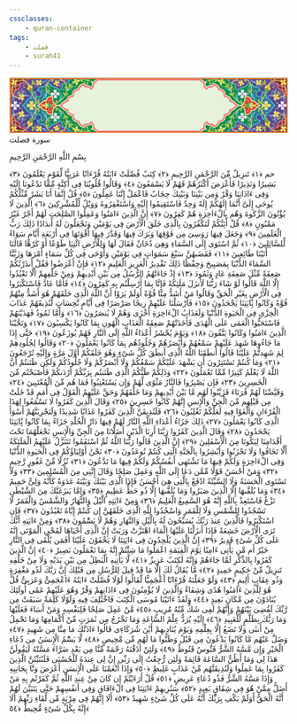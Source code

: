 ```yaml
---
cssclasses:
    - quran-container
tags:
    - فصلت
    - surah41
---
```

<div class="quran-container">
<span class="second-border"></span>
<span class="border"></span>
<div class="head-container">
<img src="https://raw.githubusercontent.com/LORDyyyyy/obsidian-the_quran_vault/main/src/webview/surah_head.png" height=100>
<div class="surah-name">
<span class="surah-name-fnt">سورة فصلت</span>
</div>
</div>
<div class="quran-content">
<div class="name-of-god"> <p> بِسْمِ اللَّهِ الرَّحْمَنِ الرَّحِيمِ </p></div>
<p>
<span class="sign" id="f1">حم <span>﴿</span>١<span>﴾</span></span>
<span class="sign" id="f2">تَنزِيلٌ مِّنَ الرَّحْمَنِ الرَّحِيمِ <span>﴿</span>٢<span>﴾</span></span>
<span class="sign" id="f3">كِتَبٌ فُصِّلَتْ ءَايَتُهُ قُرْءَانًا عَرَبِيًّا لِّقَوْمٍ يَعْلَمُونَ <span>﴿</span>٣<span>﴾</span></span>
<span class="sign" id="f4">بَشِيرًا وَنَذِيرًا فَأَعْرَضَ أَكْثَرُهُمْ فَهُمْ لَا يَسْمَعُونَ <span>﴿</span>٤<span>﴾</span></span>
<span class="sign" id="f5">وَقَالُوا قُلُوبُنَا فِى أَكِنَّةٍ مِّمَّا تَدْعُونَا إِلَيْهِ وَفِى ءَاذَانِنَا وَقْرٌ وَمِن بَيْنِنَا وَبَيْنِكَ حِجَابٌ فَاعْمَلْ إِنَّنَا عَمِلُونَ <span>﴿</span>٥<span>﴾</span></span>
<span class="sign" id="f6">قُلْ إِنَّمَا أَنَا بَشَرٌ مِّثْلُكُمْ يُوحَى إِلَىَّ أَنَّمَا إِلَهُكُمْ إِلَهٌ وَحِدٌ فَاسْتَقِيمُوا إِلَيْهِ وَاسْتَغْفِرُوهُ وَوَيْلٌ لِّلْمُشْرِكِينَ <span>﴿</span>٦<span>﴾</span></span>
<span class="sign" id="f7">الَّذِينَ لَا يُؤْتُونَ الزَّكَوةَ وَهُم بِالْءَاخِرَةِ هُمْ كَفِرُونَ <span>﴿</span>٧<span>﴾</span></span>
<span class="sign" id="f8">إِنَّ الَّذِينَ ءَامَنُوا وَعَمِلُوا الصَّلِحَتِ لَهُمْ أَجْرٌ غَيْرُ مَمْنُونٍ <span>﴿</span>٨<span>﴾</span></span>
<span class="sign" id="f9">قُلْ أَئِنَّكُمْ لَتَكْفُرُونَ بِالَّذِى خَلَقَ الْأَرْضَ فِى يَوْمَيْنِ وَتَجْعَلُونَ لَهُ أَندَادًا ذَلِكَ رَبُّ الْعَلَمِينَ <span>﴿</span>٩<span>﴾</span></span>
<span class="sign" id="f10">وَجَعَلَ فِيهَا رَوَسِىَ مِن فَوْقِهَا وَبَرَكَ فِيهَا وَقَدَّرَ فِيهَا أَقْوَتَهَا فِى أَرْبَعَةِ أَيَّامٍ سَوَاءً لِّلسَّائِلِينَ <span>﴿</span>١۰<span>﴾</span></span>
<span class="sign" id="f11">ثُمَّ اسْتَوَى إِلَى السَّمَاءِ وَهِىَ دُخَانٌ فَقَالَ لَهَا وَلِلْأَرْضِ ائْتِيَا طَوْعًا أَوْ كَرْهًا قَالَتَا أَتَيْنَا طَائِعِينَ <span>﴿</span>١١<span>﴾</span></span>
<span class="sign" id="f12">فَقَضَىهُنَّ سَبْعَ سَمَوَاتٍ فِى يَوْمَيْنِ وَأَوْحَى فِى كُلِّ سَمَاءٍ أَمْرَهَا وَزَيَّنَّا السَّمَاءَ الدُّنْيَا بِمَصَبِيحَ وَحِفْظًا ذَلِكَ تَقْدِيرُ الْعَزِيزِ الْعَلِيمِ <span>﴿</span>١٢<span>﴾</span></span>
<span class="sign" id="f13">فَإِنْ أَعْرَضُوا فَقُلْ أَنذَرْتُكُمْ صَعِقَةً مِّثْلَ صَعِقَةِ عَادٍ وَثَمُودَ <span>﴿</span>١٣<span>﴾</span></span>
<span class="sign" id="f14">إِذْ جَاءَتْهُمُ الرُّسُلُ مِن بَيْنِ أَيْدِيهِمْ وَمِنْ خَلْفِهِمْ أَلَّا تَعْبُدُوا إِلَّا اللَّهَ قَالُوا لَوْ شَاءَ رَبُّنَا لَأَنزَلَ مَلَئِكَةً فَإِنَّا بِمَا أُرْسِلْتُم بِهِ كَفِرُونَ <span>﴿</span>١٤<span>﴾</span></span>
<span class="sign" id="f15">فَأَمَّا عَادٌ فَاسْتَكْبَرُوا فِى الْأَرْضِ بِغَيْرِ الْحَقِّ وَقَالُوا مَنْ أَشَدُّ مِنَّا قُوَّةً أَوَلَمْ يَرَوْا أَنَّ اللَّهَ الَّذِى خَلَقَهُمْ هُوَ أَشَدُّ مِنْهُمْ قُوَّةً وَكَانُوا بَِٔايَتِنَا يَجْحَدُونَ <span>﴿</span>١٥<span>﴾</span></span>
<span class="sign" id="f16">فَأَرْسَلْنَا عَلَيْهِمْ رِيحًا صَرْصَرًا فِى أَيَّامٍ نَّحِسَاتٍ لِّنُذِيقَهُمْ عَذَابَ الْخِزْىِ فِى الْحَيَوةِ الدُّنْيَا وَلَعَذَابُ الْءَاخِرَةِ أَخْزَى وَهُمْ لَا يُنصَرُونَ <span>﴿</span>١٦<span>﴾</span></span>
<span class="sign" id="f17">وَأَمَّا ثَمُودُ فَهَدَيْنَهُمْ فَاسْتَحَبُّوا الْعَمَى عَلَى الْهُدَى فَأَخَذَتْهُمْ صَعِقَةُ الْعَذَابِ الْهُونِ بِمَا كَانُوا يَكْسِبُونَ <span>﴿</span>١٧<span>﴾</span></span>
<span class="sign" id="f18">وَنَجَّيْنَا الَّذِينَ ءَامَنُوا وَكَانُوا يَتَّقُونَ <span>﴿</span>١٨<span>﴾</span></span>
<span class="sign" id="f19">وَيَوْمَ يُحْشَرُ أَعْدَاءُ اللَّهِ إِلَى النَّارِ فَهُمْ يُوزَعُونَ <span>﴿</span>١٩<span>﴾</span></span>
<span class="sign" id="f20">حَتَّى إِذَا مَا جَاءُوهَا شَهِدَ عَلَيْهِمْ سَمْعُهُمْ وَأَبْصَرُهُمْ وَجُلُودُهُم بِمَا كَانُوا يَعْمَلُونَ <span>﴿</span>٢۰<span>﴾</span></span>
<span class="sign" id="f21">وَقَالُوا لِجُلُودِهِمْ لِمَ شَهِدتُّمْ عَلَيْنَا قَالُوا أَنطَقَنَا اللَّهُ الَّذِى أَنطَقَ كُلَّ شَىْءٍ وَهُوَ خَلَقَكُمْ أَوَّلَ مَرَّةٍ وَإِلَيْهِ تُرْجَعُونَ <span>﴿</span>٢١<span>﴾</span></span>
<span class="sign" id="f22">وَمَا كُنتُمْ تَسْتَتِرُونَ أَن يَشْهَدَ عَلَيْكُمْ سَمْعُكُمْ وَلَا أَبْصَرُكُمْ وَلَا جُلُودُكُمْ وَلَكِن ظَنَنتُمْ أَنَّ اللَّهَ لَا يَعْلَمُ كَثِيرًا مِّمَّا تَعْمَلُونَ <span>﴿</span>٢٢<span>﴾</span></span>
<span class="sign" id="f23">وَذَلِكُمْ ظَنُّكُمُ الَّذِى ظَنَنتُم بِرَبِّكُمْ أَرْدَىكُمْ فَأَصْبَحْتُم مِّنَ الْخَسِرِينَ <span>﴿</span>٢٣<span>﴾</span></span>
<span class="sign" id="f24">فَإِن يَصْبِرُوا فَالنَّارُ مَثْوًى لَّهُمْ وَإِن يَسْتَعْتِبُوا فَمَا هُم مِّنَ الْمُعْتَبِينَ <span>﴿</span>٢٤<span>﴾</span></span>
<span class="sign" id="f25">وَقَيَّضْنَا لَهُمْ قُرَنَاءَ فَزَيَّنُوا لَهُم مَّا بَيْنَ أَيْدِيهِمْ وَمَا خَلْفَهُمْ وَحَقَّ عَلَيْهِمُ الْقَوْلُ فِى أُمَمٍ قَدْ خَلَتْ مِن قَبْلِهِم مِّنَ الْجِنِّ وَالْإِنسِ إِنَّهُمْ كَانُوا خَسِرِينَ <span>﴿</span>٢٥<span>﴾</span></span>
<span class="sign" id="f26">وَقَالَ الَّذِينَ كَفَرُوا لَا تَسْمَعُوا لِهَذَا الْقُرْءَانِ وَالْغَوْا فِيهِ لَعَلَّكُمْ تَغْلِبُونَ <span>﴿</span>٢٦<span>﴾</span></span>
<span class="sign" id="f27">فَلَنُذِيقَنَّ الَّذِينَ كَفَرُوا عَذَابًا شَدِيدًا وَلَنَجْزِيَنَّهُمْ أَسْوَأَ الَّذِى كَانُوا يَعْمَلُونَ <span>﴿</span>٢٧<span>﴾</span></span>
<span class="sign" id="f28">ذَلِكَ جَزَاءُ أَعْدَاءِ اللَّهِ النَّارُ لَهُمْ فِيهَا دَارُ الْخُلْدِ جَزَاءً بِمَا كَانُوا بَِٔايَتِنَا يَجْحَدُونَ <span>﴿</span>٢٨<span>﴾</span></span>
<span class="sign" id="f29">وَقَالَ الَّذِينَ كَفَرُوا رَبَّنَا أَرِنَا الَّذَيْنِ أَضَلَّانَا مِنَ الْجِنِّ وَالْإِنسِ نَجْعَلْهُمَا تَحْتَ أَقْدَامِنَا لِيَكُونَا مِنَ الْأَسْفَلِينَ <span>﴿</span>٢٩<span>﴾</span></span>
<span class="sign" id="f30">إِنَّ الَّذِينَ قَالُوا رَبُّنَا اللَّهُ ثُمَّ اسْتَقَمُوا تَتَنَزَّلُ عَلَيْهِمُ الْمَلَئِكَةُ أَلَّا تَخَافُوا وَلَا تَحْزَنُوا وَأَبْشِرُوا بِالْجَنَّةِ الَّتِى كُنتُمْ تُوعَدُونَ <span>﴿</span>٣۰<span>﴾</span></span>
<span class="sign" id="f31">نَحْنُ أَوْلِيَاؤُكُمْ فِى الْحَيَوةِ الدُّنْيَا وَفِى الْءَاخِرَةِ وَلَكُمْ فِيهَا مَا تَشْتَهِى أَنفُسُكُمْ وَلَكُمْ فِيهَا مَا تَدَّعُونَ <span>﴿</span>٣١<span>﴾</span></span>
<span class="sign" id="f32">نُزُلًا مِّنْ غَفُورٍ رَّحِيمٍ <span>﴿</span>٣٢<span>﴾</span></span>
<span class="sign" id="f33">وَمَنْ أَحْسَنُ قَوْلًا مِّمَّن دَعَا إِلَى اللَّهِ وَعَمِلَ صَلِحًا وَقَالَ إِنَّنِى مِنَ الْمُسْلِمِينَ <span>﴿</span>٣٣<span>﴾</span></span>
<span class="sign" id="f34">وَلَا تَسْتَوِى الْحَسَنَةُ وَلَا السَّيِّئَةُ ادْفَعْ بِالَّتِى هِىَ أَحْسَنُ فَإِذَا الَّذِى بَيْنَكَ وَبَيْنَهُ عَدَوَةٌ كَأَنَّهُ وَلِىٌّ حَمِيمٌ <span>﴿</span>٣٤<span>﴾</span></span>
<span class="sign" id="f35">وَمَا يُلَقَّىهَا إِلَّا الَّذِينَ صَبَرُوا وَمَا يُلَقَّىهَا إِلَّا ذُو حَظٍّ عَظِيمٍ <span>﴿</span>٣٥<span>﴾</span></span>
<span class="sign" id="f36">وَإِمَّا يَنزَغَنَّكَ مِنَ الشَّيْطَنِ نَزْغٌ فَاسْتَعِذْ بِاللَّهِ إِنَّهُ هُوَ السَّمِيعُ الْعَلِيمُ <span>﴿</span>٣٦<span>﴾</span></span>
<span class="sign" id="f37">وَمِنْ ءَايَتِهِ الَّيْلُ وَالنَّهَارُ وَالشَّمْسُ وَالْقَمَرُ لَا تَسْجُدُوا لِلشَّمْسِ وَلَا لِلْقَمَرِ وَاسْجُدُوا لِلَّهِ الَّذِى خَلَقَهُنَّ إِن كُنتُمْ إِيَّاهُ تَعْبُدُونَ <span>﴿</span>٣٧<span>﴾</span></span>
<span class="sign" id="f38">فَإِنِ اسْتَكْبَرُوا فَالَّذِينَ عِندَ رَبِّكَ يُسَبِّحُونَ لَهُ بِالَّيْلِ وَالنَّهَارِ وَهُمْ لَا يَسَْٔمُونَ <span>﴿</span>٣٨<span>﴾</span></span>
<span class="sign" id="f39">وَمِنْ ءَايَتِهِ أَنَّكَ تَرَى الْأَرْضَ خَشِعَةً فَإِذَا أَنزَلْنَا عَلَيْهَا الْمَاءَ اهْتَزَّتْ وَرَبَتْ إِنَّ الَّذِى أَحْيَاهَا لَمُحْىِ الْمَوْتَى إِنَّهُ عَلَى كُلِّ شَىْءٍ قَدِيرٌ <span>﴿</span>٣٩<span>﴾</span></span>
<span class="sign" id="f40">إِنَّ الَّذِينَ يُلْحِدُونَ فِى ءَايَتِنَا لَا يَخْفَوْنَ عَلَيْنَا أَفَمَن يُلْقَى فِى النَّارِ خَيْرٌ أَم مَّن يَأْتِى ءَامِنًا يَوْمَ الْقِيَمَةِ اعْمَلُوا مَا شِئْتُمْ إِنَّهُ بِمَا تَعْمَلُونَ بَصِيرٌ <span>﴿</span>٤۰<span>﴾</span></span>
<span class="sign" id="f41">إِنَّ الَّذِينَ كَفَرُوا بِالذِّكْرِ لَمَّا جَاءَهُمْ وَإِنَّهُ لَكِتَبٌ عَزِيزٌ <span>﴿</span>٤١<span>﴾</span></span>
<span class="sign" id="f42">لَّا يَأْتِيهِ الْبَطِلُ مِن بَيْنِ يَدَيْهِ وَلَا مِنْ خَلْفِهِ تَنزِيلٌ مِّنْ حَكِيمٍ حَمِيدٍ <span>﴿</span>٤٢<span>﴾</span></span>
<span class="sign" id="f43">مَّا يُقَالُ لَكَ إِلَّا مَا قَدْ قِيلَ لِلرُّسُلِ مِن قَبْلِكَ إِنَّ رَبَّكَ لَذُو مَغْفِرَةٍ وَذُو عِقَابٍ أَلِيمٍ <span>﴿</span>٤٣<span>﴾</span></span>
<span class="sign" id="f44">وَلَوْ جَعَلْنَهُ قُرْءَانًا أَعْجَمِيًّا لَّقَالُوا لَوْلَا فُصِّلَتْ ءَايَتُهُ ءَاعْجَمِىٌّ وَعَرَبِىٌّ قُلْ هُوَ لِلَّذِينَ ءَامَنُوا هُدًى وَشِفَاءٌ وَالَّذِينَ لَا يُؤْمِنُونَ فِى ءَاذَانِهِمْ وَقْرٌ وَهُوَ عَلَيْهِمْ عَمًى أُولَئِكَ يُنَادَوْنَ مِن مَّكَانٍ بَعِيدٍ <span>﴿</span>٤٤<span>﴾</span></span>
<span class="sign" id="f45">وَلَقَدْ ءَاتَيْنَا مُوسَى الْكِتَبَ فَاخْتُلِفَ فِيهِ وَلَوْلَا كَلِمَةٌ سَبَقَتْ مِن رَّبِّكَ لَقُضِىَ بَيْنَهُمْ وَإِنَّهُمْ لَفِى شَكٍّ مِّنْهُ مُرِيبٍ <span>﴿</span>٤٥<span>﴾</span></span>
<span class="sign" id="f46">مَّنْ عَمِلَ صَلِحًا فَلِنَفْسِهِ وَمَنْ أَسَاءَ فَعَلَيْهَا وَمَا رَبُّكَ بِظَلَّمٍ لِّلْعَبِيدِ <span>﴿</span>٤٦<span>﴾</span></span>
<span class="sign" id="f47">إِلَيْهِ يُرَدُّ عِلْمُ السَّاعَةِ وَمَا تَخْرُجُ مِن ثَمَرَتٍ مِّنْ أَكْمَامِهَا وَمَا تَحْمِلُ مِنْ أُنثَى وَلَا تَضَعُ إِلَّا بِعِلْمِهِ وَيَوْمَ يُنَادِيهِمْ أَيْنَ شُرَكَاءِى قَالُوا ءَاذَنَّكَ مَا مِنَّا مِن شَهِيدٍ <span>﴿</span>٤٧<span>﴾</span></span>
<span class="sign" id="f48">وَضَلَّ عَنْهُم مَّا كَانُوا يَدْعُونَ مِن قَبْلُ وَظَنُّوا مَا لَهُم مِّن مَّحِيصٍ <span>﴿</span>٤٨<span>﴾</span></span>
<span class="sign" id="f49">لَّا يَسَْٔمُ الْإِنسَنُ مِن دُعَاءِ الْخَيْرِ وَإِن مَّسَّهُ الشَّرُّ فَئَُوسٌ قَنُوطٌ <span>﴿</span>٤٩<span>﴾</span></span>
<span class="sign" id="f50">وَلَئِنْ أَذَقْنَهُ رَحْمَةً مِّنَّا مِن بَعْدِ ضَرَّاءَ مَسَّتْهُ لَيَقُولَنَّ هَذَا لِى وَمَا أَظُنُّ السَّاعَةَ قَائِمَةً وَلَئِن رُّجِعْتُ إِلَى رَبِّى إِنَّ لِى عِندَهُ لَلْحُسْنَى فَلَنُنَبِّئَنَّ الَّذِينَ كَفَرُوا بِمَا عَمِلُوا وَلَنُذِيقَنَّهُم مِّنْ عَذَابٍ غَلِيظٍ <span>﴿</span>٥۰<span>﴾</span></span>
<span class="sign" id="f51">وَإِذَا أَنْعَمْنَا عَلَى الْإِنسَنِ أَعْرَضَ وَنََٔا بِجَانِبِهِ وَإِذَا مَسَّهُ الشَّرُّ فَذُو دُعَاءٍ عَرِيضٍ <span>﴿</span>٥١<span>﴾</span></span>
<span class="sign" id="f52">قُلْ أَرَءَيْتُمْ إِن كَانَ مِنْ عِندِ اللَّهِ ثُمَّ كَفَرْتُم بِهِ مَنْ أَضَلُّ مِمَّنْ هُوَ فِى شِقَاقٍ بَعِيدٍ <span>﴿</span>٥٢<span>﴾</span></span>
<span class="sign" id="f53">سَنُرِيهِمْ ءَايَتِنَا فِى الْءَافَاقِ وَفِى أَنفُسِهِمْ حَتَّى يَتَبَيَّنَ لَهُمْ أَنَّهُ الْحَقُّ أَوَلَمْ يَكْفِ بِرَبِّكَ أَنَّهُ عَلَى كُلِّ شَىْءٍ شَهِيدٌ <span>﴿</span>٥٣<span>﴾</span></span>
<span class="sign" id="f54">أَلَا إِنَّهُمْ فِى مِرْيَةٍ مِّن لِّقَاءِ رَبِّهِمْ أَلَا إِنَّهُ بِكُلِّ شَىْءٍ مُّحِيطٌ <span>﴿</span>٥٤<span>﴾</span></span>

</p>
</div>
<span class="border" style="margin-top:25px;"></span>
<span class="second-border-bottom"></span>
</div>
